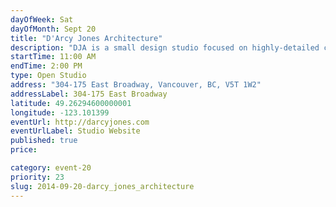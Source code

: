 ```yaml
---
dayOfWeek: Sat
dayOfMonth: Sept 20
title: "D'Arcy Jones Architecture"
description: "DJA is a small design studio focused on highly-detailed contemporary projects. Visit our new space to see working models and drawings of past and current projects. Refreshments will be served."
startTime: 11:00 AM
endTime: 2:00 PM
type: Open Studio
address: "304-175 East Broadway, Vancouver, BC, V5T 1W2"
addressLabel: 304-175 East Broadway
latitude: 49.26294600000001
longitude: -123.101399
eventUrl: http://darcyjones.com
eventUrlLabel: Studio Website
published: true
price: 

category: event-20
priority: 23
slug: 2014-09-20-darcy_jones_architecture
---
```

